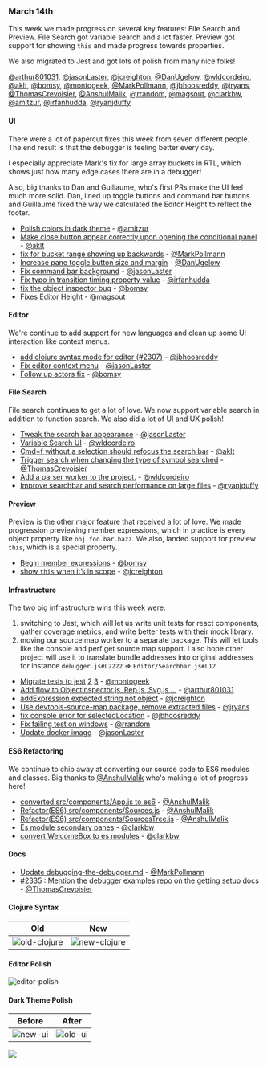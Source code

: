 ### March 14th

This week we made progress on several key features: File Search and Preview.
File Search got variable search and a lot faster. Preview got support for showing `this` and made progress towards properties.

We also migrated to Jest and got lots of polish from many nice folks!

[@arthur801031], [@jasonLaster], [@jcreighton], [@DanUgelow], [@wldcordeiro], [@aklt], [@bomsy], [@montogeek], [@MarkPollmann], [@jbhoosreddy], [@jryans], [@ThomasCrevoisier], [@AnshulMalik], [@rrandom], [@magsout], [@clarkbw], [@amitzur], [@irfanhudda], [@ryanjduffy]

#### UI

There were a lot of papercut fixes this week from seven different people.
The end result is that the debugger is feeling better every day.

I especially appreciate Mark's fix for large array buckets in RTL, which shows just how many edge cases there are in a debugger!

Also, big thanks to Dan and Guillaume, who's first PRs make the UI feel much more solid. Dan, lined up toggle buttons and command bar buttons and Guillaume fixed the way we calculated the Editor Height to reflect the footer.

* [Polish colors in dark theme][pr-35] - [@amitzur]
* [Make close button appear correctly upon opening the conditional panel][pr-8] - [@aklt]
* [fix for bucket range showing up backwards][pr-17] - [@MarkPollmann]
* [Increase pane toggle button size and margin][pr-3] - [@DanUgelow]
* [Fix command bar background][pr-6] - [@jasonLaster]
* [Fix typo in transition timing property value][pr-37] - [@irfanhudda]
* [fix the object inspector bug][pr-19] - [@bomsy]
* [Fixes Editor Height][pr-28] - [@magsout]


#### Editor

We're continue to add support for new languages and clean up some UI interaction like context menus.

* [add clojure syntax mode for editor (#2307)][pr-14] - [@jbhoosreddy]
* [Fix editor context menu][pr-15] - [@jasonLaster]
* [Follow up actors fix][pr-16] - [@bomsy]


#### File Search

File search continues to get a lot of love. We now support variable search in addition
to function search. We also did a lot of UI and UX polish!

* [Tweak the search bar appearance][pr-7] - [@jasonLaster]
* [Variable Search UI][pr-4] - [@wldcordeiro]
* [Cmd+f without a selection should refocus the search bar][pr-10] - [@aklt]
* [Trigger search when changing the type of symbol searched][pr-22] - [@ThomasCrevoisier]
* [Add a parser worker to the project.][pr-27] - [@wldcordeiro]
* [Improve searchbar and search performance on large files][pr-38] - [@ryanjduffy]

#### Preview

Preview is the other major feature that received a lot of love. We made progression previewing member expressions, which in practice is every object property like `obj.foo.bar.bazz`. We also, landed support for preview `this`, which is a special property.

* [Begin member expressions][pr-9] - [@bomsy]
* [show `this` when it’s in scope][pr-18] - [@jcreighton]


#### Infrastructure

The two big infrastructure wins this week were:

1. switching to Jest, which will let us write unit tests for react components, gather coverage metrics, and write better tests with their mock library.
2. moving our source map worker to a separate package. This will let tools like the console and perf get source map support. I also hope other project will use it to translate bundle addresses into original addresses for instance `debugger.js#L2222` => `Editor/Searchbar.js#L12`

* [Migrate tests to jest][pr-11] [2][pr-30] [3][pr-20] - [@montogeek]
* [Add flow to ObjectInspector.js, Rep.js, Svg.js,...][pr-0] - [@arthur801031]
* [addExpression expected string not object][pr-2] - [@jcreighton]
* [Use devtools-source-map package, remove extracted files][pr-21] - [@jryans]
* [fix console error for selectedLocation][pr-24] - [@jbhoosreddy]
* [Fix failing test on windows][pr-25] - [@rrandom]
* [Update docker image][pr-29] - [@jasonLaster]

#### ES6 Refactoring

We continue to chip away at converting our source code to ES6 modules and classes. Big thanks to [@AnshulMalik] who's making a lot of progress here!

* [converted src/components/App.js to es6][pr-23] - [@AnshulMalik]
* [Refactor(ES6) src/components/Sources.js][pr-26] - [@AnshulMalik]
* [Refactor(ES6) src/components/SourcesTree.js][pr-31] - [@AnshulMalik]
* [Es module secondary panes][pr-32] - [@clarkbw]
* [convert WelcomeBox to es modules][pr-34] - [@clarkbw]

#### Docs

* [Update debugging-the-debugger.md][pr-13] - [@MarkPollmann]
* [#2335 : Mention the debugger examples repo on the getting setup docs][pr-33] - [@ThomasCrevoisier]


#### Clojure Syntax

|Old | New|
|-----|-----|
|![old-clojure]|![new-clojure]|

#### Editor Polish

![editor-polish]

#### Dark Theme Polish

|Before|After|
|---|--|
|![new-ui]|![old-ui]|

![](http://g.recordit.co/13KfTeqCFK.gif)


[old-clojure]:https://cloud.githubusercontent.com/assets/2481105/23819572/0d5333a2-05d6-11e7-8ba9-0ba5cdb89a3e.png
[new-clojure]:https://cloud.githubusercontent.com/assets/2481105/23818604/b623f2ca-05ca-11e7-8d99-12ad2f15a020.png

[old-ui]:https://cloud.githubusercontent.com/assets/254562/23834846/7995e376-0733-11e7-8172-9fc834147eb8.png
[new-ui]:https://cloud.githubusercontent.com/assets/254562/23834847/799a1982-0733-11e7-966f-99c64c66751f.png

[editor-polish]:https://cloud.githubusercontent.com/assets/254562/23680633/f0ad3ef6-0359-11e7-9241-96ff93ab079f.png

[pr-0]:https://github.com/devtools-html/debugger.html/pull/2295
[pr-1]:https://github.com/devtools-html/debugger.html/pull/2298
[pr-2]:https://github.com/devtools-html/debugger.html/pull/2303
[pr-3]:https://github.com/devtools-html/debugger.html/pull/2301
[pr-4]:https://github.com/devtools-html/debugger.html/pull/2251
[pr-5]:https://github.com/devtools-html/debugger.html/pull/2311
[pr-6]:https://github.com/devtools-html/debugger.html/pull/2308
[pr-7]:https://github.com/devtools-html/debugger.html/pull/2288
[pr-8]:https://github.com/devtools-html/debugger.html/pull/2314
[pr-9]:https://github.com/devtools-html/debugger.html/pull/2297
[pr-10]:https://github.com/devtools-html/debugger.html/pull/2247
[pr-11]:https://github.com/devtools-html/debugger.html/pull/2315
[pr-12]:https://github.com/devtools-html/debugger.html/pull/2322
[pr-13]:https://github.com/devtools-html/debugger.html/pull/2330
[pr-14]:https://github.com/devtools-html/debugger.html/pull/2313
[pr-15]:https://github.com/devtools-html/debugger.html/pull/2325
[pr-16]:https://github.com/devtools-html/debugger.html/pull/2338
[pr-17]:https://github.com/devtools-html/debugger.html/pull/2328
[pr-18]:https://github.com/devtools-html/debugger.html/pull/2340
[pr-19]:https://github.com/devtools-html/debugger.html/pull/2337
[pr-20]:https://github.com/devtools-html/debugger.html/pull/2320
[pr-21]:https://github.com/devtools-html/debugger.html/pull/2329
[pr-22]:https://github.com/devtools-html/debugger.html/pull/2346
[pr-23]:https://github.com/devtools-html/debugger.html/pull/2342
[pr-24]:https://github.com/devtools-html/debugger.html/pull/2334
[pr-25]:https://github.com/devtools-html/debugger.html/pull/2343
[pr-26]:https://github.com/devtools-html/debugger.html/pull/2345
[pr-27]:https://github.com/devtools-html/debugger.html/pull/2312
[pr-28]:https://github.com/devtools-html/debugger.html/pull/2331
[pr-29]:https://github.com/devtools-html/debugger.html/pull/2361
[pr-30]:https://github.com/devtools-html/debugger.html/pull/2354
[pr-31]:https://github.com/devtools-html/debugger.html/pull/2353
[pr-32]:https://github.com/devtools-html/debugger.html/pull/2352
[pr-33]:https://github.com/devtools-html/debugger.html/pull/2356
[pr-34]:https://github.com/devtools-html/debugger.html/pull/2348
[pr-35]:https://github.com/devtools-html/debugger.html/pull/2344
[pr-36]:https://github.com/devtools-html/debugger.html/pull/2360
[pr-37]:https://github.com/devtools-html/debugger.html/pull/2358
[pr-38]:https://github.com/devtools-html/debugger.html/pull/2332
[@arthur801031]:http://github.com/arthur801031
[@jasonLaster]:http://github.com/jasonLaster
[@jcreighton]:http://github.com/jcreighton
[@DanUgelow]:http://github.com/DanUgelow
[@wldcordeiro]:http://github.com/wldcordeiro
[@aklt]:http://github.com/aklt
[@bomsy]:http://github.com/bomsy
[@montogeek]:http://github.com/montogeek
[@MarkPollmann]:http://github.com/MarkPollmann
[@jbhoosreddy]:http://github.com/jbhoosreddy
[@jryans]:http://github.com/jryans
[@ThomasCrevoisier]:http://github.com/ThomasCrevoisier
[@AnshulMalik]:http://github.com/AnshulMalik
[@rrandom]:http://github.com/rrandom
[@magsout]:http://github.com/magsout
[@clarkbw]:http://github.com/clarkbw
[@amitzur]:http://github.com/amitzur
[@irfanhudda]:http://github.com/irfanhudda
[@ryanjduffy]:http://github.com/ryanjduffy
